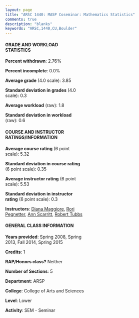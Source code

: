 ```yaml
---
layout: page
title: "ARSC 1440: MASP Coseminar: Mathematics Statistics"
comments: true
description: "blanks"
keywords: "ARSC,1440,CU,Boulder"
---
```

<head>
<script src="https://ajax.googleapis.com/ajax/libs/jquery/2.1.3/jquery.min.js"></script>
<script src="https://dl.dropboxusercontent.com/s/pc42nxpaw1ea4o9/highcharts.js?dl=0"></script>
<!-- <script src="../assets/js/highcharts.js"></script> -->
<style type="text/css">@font-face {
	font-family: "Bebas Neue";
	src: url(https://www.filehosting.org/file/details/544349/BebasNeue Regular.otf) format("opentype");
	}
	h1.Bebas { 
		font-family: "Bebas Neue", Verdana, Tahoma;
	}
</style>
</head>
<body>
	<div id="container" style="float: right; width: 45%; height: 88%; margin-left: 2.5%; margin-right: 2.5%;"></div>
	<script language="JavaScript">
		$(document).ready(function() {
		var chart = {type: 'column'};
		var title = {text: 'Grade Distribution'};
		var xAxis = {categories: ['A','B','C','D','F'],crosshair: true};
		var yAxis = {min: 0,title: {text: 'Percentage'}};
		var tooltip = {headerFormat: '<center><b><span style="font-size:20px">{point.key}</span></b></center>',
		               pointFormat: '<td style="padding:0"><b>{point.y:.1f}%</b></td>',
		               footerFormat: '</table>',shared: true,useHTML: true};
		var plotOptions = {column: {pointPadding: 0.0,borderWidth: 0}};  
		var credits = {enabled: false};var series= [{name: 'Percent',data: [90.0,6.0,2.0,2.0,0.0,]}];
		var json = {};
		json.chart = chart;
		json.title = title;
		json.tooltip = tooltip;
		json.xAxis = xAxis;
		json.yAxis = yAxis;  
		json.series = series;
		json.plotOptions = plotOptions;  
		json.credits = credits;
		$('#container').highcharts(json);
	});
	</script>
</body>
			   
#### GRADE AND WORKLOAD STATISTICS

**Percent withdrawn**: 2.76%

**Percent incomplete**: 0.0%

**Average grade** (4.0 scale): 3.85

**Standard deviation in grades** (4.0 scale): 0.3

**Average workload** (raw): 1.8

**Standard deviation in workload** (raw): 0.6

#### COURSE AND INSTRUCTOR RATINGS/INFORMATION

**Average course rating** (6 point scale): 5.32

**Standard deviation in course rating** (6 point scale): 0.35

**Average instructor rating** (6 point scale): 5.53

**Standard deviation in instructor rating** (6 point scale): 0.3

**Instructors**: <a href='../../instructors/Diana_Maggiore'>Diana Maggiore</a>, <a href='../../instructors/Rori_Pegnetter'>Rori Pegnetter</a>, <a href='../../instructors/Ann_Scarritt'>Ann Scarritt</a>, <a href='../../instructors/Robert_Tubbs'>Robert Tubbs</a>

#### GENERAL CLASS INFORMATION

**Years provided**: Spring 2008, Spring 2013, Fall 2014, Spring 2015

**Credits**: 1

**RAP/Honors class?** Neither

**Number of Sections**: 5

**Department**: ARSP

**College**: College of Arts and Sciences

**Level**: Lower

**Activity**: SEM - Seminar
